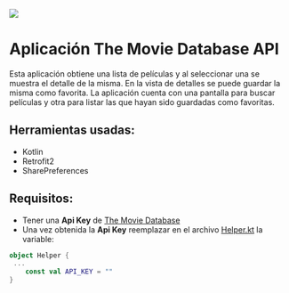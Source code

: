 ![](https://github.com/LeoIsasmendi/KotlinExamples/workflows/imdbexample/badge.svg)

# Aplicación The Movie Database API

Esta aplicación obtiene una lista de películas y al seleccionar una se muestra el detalle de la misma. En la vista de detalles se puede guardar la misma como favorita.
La aplicación cuenta con una pantalla para buscar películas y otra para listar las que hayan sido guardadas como favoritas.

## Herramientas usadas:
- Kotlin
- Retrofit2
- SharePreferences

## Requisitos:
- Tener una **Api Key** de [The Movie Database](https://www.themoviedb.org/)
- Una vez obtenida la **Api Key** reemplazar en el archivo [Helper.kt](app/src/main/java/com/example/imdbexample/Services/Helper.kt) la variable:

```kotlin
object Helper {
 ...
    const val API_KEY = ""
}
```
